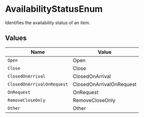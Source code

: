 # AvailabilityStatusEnum

Identifies the availability status of an item.


## Values

| Name                       | Value                      |
| -------------------------- | -------------------------- |
| `Open`                     | Open                       |
| `Close`                    | Close                      |
| `ClosedOnArrival`          | ClosedOnArrival            |
| `ClosedOnArrivalOnRequest` | ClosedOnArrivalOnRequest   |
| `OnRequest`                | OnRequest                  |
| `RemoveCloseOnly`          | RemoveCloseOnly            |
| `Other`                    | Other                      |